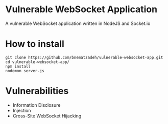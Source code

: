 # Vulnerable WebSocket Application

A vulnerable WebSocket application written in NodeJS and Socket.io

# How to install

```
git clone https://github.com/bnematzadeh/vulnerable-websocket-app.git
cd vulnerable-websocket-app/
npm install
nodemon server.js
```

# Vulnerabilities

- Information Disclosure
- Injection
- Cross-Site WebSocket Hijacking
